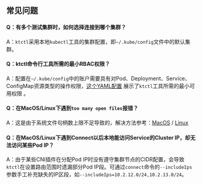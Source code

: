 常见问题
---

#### Q：有多个测试集群时，如何选择连接到哪个集群？

A：`ktctl`采用本地`kubectl`工具的集群配置，即`~/.kube/config`文件中的默认集群。

#### Q：ktctl命令行工具所需的最小RBAC权限？

A：配置在`~/.kube/config`中的账户需要具有对Pod、Deployment、Service、ConfigMap资源类型的操作权限，[这个YAML配置](https://github.com/alibaba/kt-connect/blob/feature/minimum-permissions/docs/deploy/rbac/clusterrole.yaml) 展示了`ktctl`工具所需的最小可用权限 。

#### Q：在MacOS/Linux下遇到`too many open files`报错？

A：这是由于系统文件句柄数上限不足导致的，解决方法参考：[MacOS](https://www.jianshu.com/p/d6f7d1557f20) / [Linux](https://zhuanlan.zhihu.com/p/75897823)

#### Q：在MacOS/Linux下遇到Connect以后本地能访问Service的Cluster IP，却无法访问某些Pod IP？

A：由于某些CNI插件在分配Pod IP时没有遵守集群节点的CIDR配置，会导致`ktctl`在设置路由范围时遗漏部分Pod IP段。可通过`connect`命令的`--includeIps`参数手工补充缺失的IP区段，如`--includeIps=10.2.12.0/24,10.2.13.0/24`。
